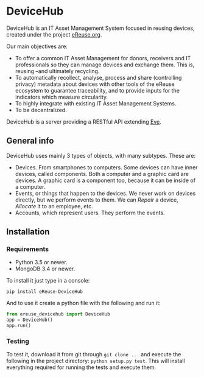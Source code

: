 # DeviceHub

DeviceHub is an IT Asset Management System focused in reusing devices,
created under the project [eReuse.org](https://www.ereuse.org).

Our main objectives are:

* To offer a common IT Asset Management for donors, receivers and IT professionals so they can manage devices and exchange them.
This is, reusing –and ultimately recycling.
* To automatically recollect, analyse, process and share (controlling privacy) metadata about devices with other tools of the
eReuse ecosystem to guarantee traceability, and to provide inputs for the indicators which measure circularity.
* To highly integrate with existing IT Asset Management Systems.
* To be decentralized.

DeviceHub is a server providing a RESTful API extending [Eve](http://python-eve.org/features.html).

## General info
DeviceHub uses mainly 3 types of objects, with many subtypes. These are:

- Devices. From smartphones to computers. Some devices can have inner devices, called components. Both a computer and
a graphic card are devices. A graphic card is a component too, because it can be inside of a computer.
- Events, or things that happen to the devices. We never work on devices directly, but we perform
events to them. We can *Repair* a device, *Allocate* it to an employee, etc.
- Accounts, which represent users. They perform the events.

## Installation

### Requirements
* Python 3.5 or newer.
* MongoDB 3.4 or newer.

To install it just type in a console:

``pip install eReuse-DeviceHub``

And to use it create a python file with the following and run it:

```python
from ereuse_devicehub import DeviceHub
app = DeviceHub()
app.run()
```

### Testing
To test it, download it from git through `git clone ...` and execute the following in the project directory:
 `python setup.py test`. This will install everything required for running the tests and execute them. 
